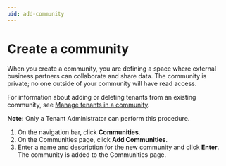 ```yaml
---
uid: add-community
---
```


# Create a community

When you create a community, you are defining a space where external business partners can collaborate and share data. The community is private; no one outside of your community will have read access.

<!-- Include discussion of entitlements; also check in whether I need to mention community roles here -->

For information about adding or deleting tenants from an existing community, see [Manage tenants in a community](xref:managecommunity).

**Note:** Only a Tenant Administrator can perform this procedure.

1. On the navigation bar, click **Communities**.
2. On the Communities page, click **Add Communities**.
3. Enter a name and description for the new community and click **Enter**. The community is added to the Communities page.
